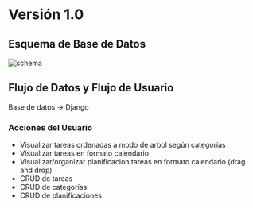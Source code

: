 # Versión 1.0

## Esquema de Base de Datos

![schema](./schema_v_v1.svg)

## Flujo de Datos y Flujo de Usuario

Base de datos -> Django

### Acciones del Usuario

- Visualizar tareas ordenadas a modo de arbol según categorías
- Visualizar tareas en formato calendario
- Visualizar/organizar planificacion tareas en formato calendario (drag and drop)
- CRUD de tareas
- CRUD de categorías
- CRUD de planificaciones
